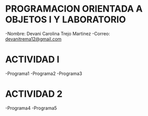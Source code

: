 # PROGRAMACION ORIENTADA A OBJETOS I Y LABORATORIO
-Nombre: Devani Carolina Trejo Martinez
-Correo: devanitrema12@gmail.com
# ACTIVIDAD I
-Programa1
-Programa2
-Programa3
# ACTIVIDAD 2
-Programa4
-Programa5